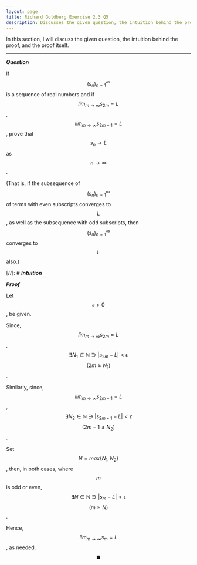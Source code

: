 ```yaml
---
layout: page
title: Richard Goldberg Exercise 2.3 Q5
description: Discusses the given question, the intuition behind the proof, and the proof itself
---
```


In this section, I will discuss the given question, the intuition behind the proof, and the
proof itself.

---

_**Question**_

If $$(s_n)_{n=1}^\infty$$ is a sequence of real numbers and if $$lim_{m \to \infty} s_{2m} = L$$,
$$lim_{m \to \infty} s_{2m - 1} = L$$, prove that $$s_n \to L$$ as $$n \to \infty$$.

(That is, if the subsequence of $$(s_n)_{n=1}^\infty$$ of terms with even subscripts converges to
$$L$$, as well as the subsequence with odd subscripts, then $$(s_n)_{n=1}^\infty$$ converges to
$$L$$ also.)

[//]: # _**Intuition**_

_**Proof**_

Let $$\epsilon > 0$$, be given.

Since, $$lim_{m \to \infty} s_{2m} = L$$,
$$\exists N_1 \in \mathbb{N} \ni \lvert s_{2m} - L \rvert < \epsilon$$ $$(2m \geqslant N_1)$$.

Similarly, since, $$lim_{m \to \infty} s_{2m - 1} = L$$,
$$\exists N_2 \in \mathbb{N} \ni \lvert s_{2m - 1} - L \rvert < \epsilon$$ $$(2m - 1 \geqslant N_2)$$.

Set $$N = max\{N_1, N_2\}$$, then, in both cases, where $$m$$ is odd or even,
$$\exists N \in \mathbb{N} \ni \lvert s_m - L \rvert < \epsilon$$ $$(m \geqslant N)$$.

Hence, $$lim_{m \to \infty} s_m = L$$, as needed. $$\blacksquare$$
